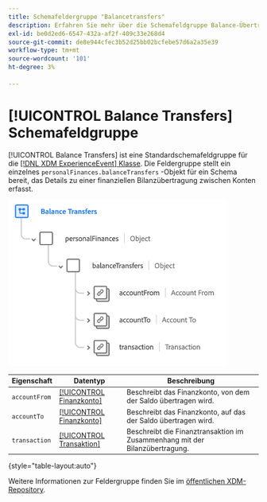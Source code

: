 ```yaml
---
title: Schemafeldergruppe "Balancetransfers"
description: Erfahren Sie mehr über die Schemafeldgruppe Balance-Übertragungen .
exl-id: be0d2ed6-6547-432a-af2f-409c33e268d4
source-git-commit: de8e944cfec3b52d25bb02bcfebe57d6a2a35e39
workflow-type: tm+mt
source-wordcount: '101'
ht-degree: 3%

---
```


# [!UICONTROL Balance Transfers] Schemafeldgruppe

[!UICONTROL Balance Transfers] ist eine Standardschemafeldgruppe für die [[!DNL XDM ExperienceEvent] Klasse](../../classes/experienceevent.md). Die Feldergruppe stellt ein einzelnes `personalFinances.balanceTransfers` -Objekt für ein Schema bereit, das Details zu einer finanziellen Bilanzübertragung zwischen Konten erfasst.

![](../../images/field-groups/balance-transfers.png)

| Eigenschaft | Datentyp | Beschreibung |
| --- | --- | --- |
| `accountFrom` | [[!UICONTROL Finanzkonto]](../../data-types/financial-account.md) | Beschreibt das Finanzkonto, von dem der Saldo übertragen wird. |
| `accountTo` | [[!UICONTROL Finanzkonto]](../../data-types/financial-account.md) | Beschreibt das Finanzkonto, auf das der Saldo übertragen wird. |
| `transaction` | [[!UICONTROL Transaktion]](../../data-types/transaction.md) | Beschreibt die Finanztransaktion im Zusammenhang mit der Bilanzübertragung. |

{style="table-layout:auto"}

Weitere Informationen zur Feldergruppe finden Sie im [öffentlichen XDM-Repository](https://github.com/adobe/xdm/blob/master/docs/reference/fieldgroups/experience-event/industry-verticals/experienceevent-balance-transfers.schema.json).
